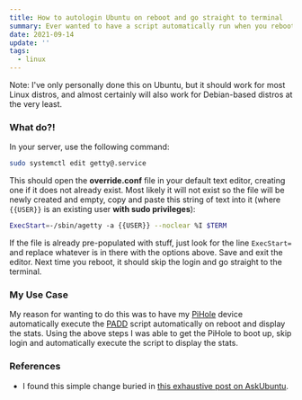 ```yaml
---
title: How to autologin Ubuntu on reboot and go straight to terminal
summary: Ever wanted to have a script automatically run when you reboot an Ubuntu server, but couldn't because the system prompts for a user login, and you're not sure how to skip that? Or maybe you just don't want to login each time you start up your workstation. Here's a quick and dirty guide on doing exactly this, so that on reboot your Ubuntu machine will just skip the prompt, go straight to terminal, and execute any scripts you have set up.
date: 2021-09-14
update: ''
tags:
  - linux
---
```


Note: I've only personally done this on Ubuntu, but it should work for most Linux distros, and almost certainly will also work for Debian-based distros at the very least.

### What do?!

In your server, use the following command:

```bash
sudo systemctl edit getty@.service
```

This should open the **override.conf** file in your default text editor, creating one if it does not already exist. Most likely it will not exist so the file will be newly created and empty, copy and paste this string of text into it (where `{{USER}}` is an existing user **with sudo privileges**):

```bash
ExecStart=-/sbin/agetty -a {{USER}} --noclear %I $TERM
```

If the file is already pre-populated with stuff, just look for the line `ExecStart=` and replace whatever is in there with the options above. Save and exit the editor. Next time you reboot, it should skip the login and go straight to the terminal.

### My Use Case

My reason for wanting to do this was to have my [PiHole](https://pi-hole.net) device automatically execute the [PADD](https://github.com/pi-hole/PADD) script automatically on reboot and display the stats. Using the above steps I was able to get the PiHole to boot up, skip login and automatically execute the script to display the stats.

### References

- I found this simple change buried in [this exhaustive post on AskUbuntu](https://askubuntu.com/a/659268).
